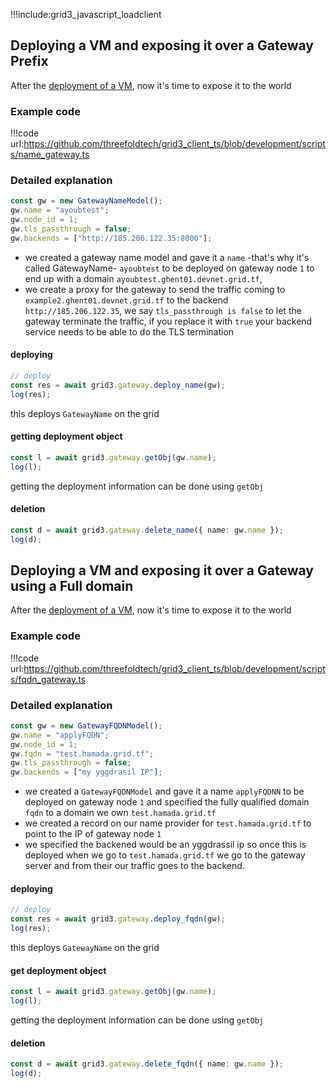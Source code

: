 !!!include:grid3_javascript_loadclient

## Deploying a VM and exposing it over a Gateway Prefix

After the [deployment of a VM](grid3_javascript_vm), now it's time to expose it to the world 

### Example code

!!!code url:https://github.com/threefoldtech/grid3_client_ts/blob/development/scripts/name_gateway.ts


### Detailed explanation

```javascript
const gw = new GatewayNameModel();
gw.name = "ayoubtest";
gw.node_id = 1;
gw.tls_passthrough = false;
gw.backends = ["http://185.206.122.35:8000"];
```


- we created a gateway name model and gave it a `name` -that's why it's called GatewayName- `ayoubtest` to be deployed on gateway node `1` to end up with a domain `ayoubtest.ghent01.devnet.grid.tf`, 
- we create a proxy for the gateway to send the traffic coming to `example2.ghent01.devnet.grid.tf` to the backend  `http://185.206.122.35`, we say `tls_passthrough is false` to let the gateway terminate the traffic, if you replace it with `true` your backend service needs to be able to do the TLS termination

#### deploying

```typescript
// deploy
const res = await grid3.gateway.deploy_name(gw);
log(res);
```
this deploys `GatewayName` on the grid

#### getting deployment object

```typescript
const l = await grid3.gateway.getObj(gw.name);
log(l);
```
getting the deployment information can be done using `getObj`

#### deletion

```typescript
const d = await grid3.gateway.delete_name({ name: gw.name });
log(d);
```

## Deploying a VM and exposing it over a Gateway using a Full domain

After the [deployment of a VM](grid3_javascript_vm), now it's time to expose it to the world 

### Example code

!!!code url:https://github.com/threefoldtech/grid3_client_ts/blob/development/scripts/fqdn_gateway.ts


### Detailed explanation

```typescript
const gw = new GatewayFQDNModel();
gw.name = "applyFQDN";
gw.node_id = 1;
gw.fqdn = "test.hamada.grid.tf";
gw.tls_passthrough = false;
gw.backends = ["my yggdrasil IP"];
```

- we created a `GatewayFQDNModel` and gave it a name `applyFQDNN` to be deployed on gateway node `1` and specified the fully qualified domain `fqdn` to a domain we own `test.hamada.grid.tf`
- we created a record on our name provider for `test.hamada.grid.tf` to point to the IP of gateway node `1`
- we specified the backened would be an yggdrassil ip so once this is deployed when we go to `test.hamada.grid.tf` we go to the gateway server and from their our traffic goes to the backend.

#### deploying

```typescript
// deploy
const res = await grid3.gateway.deploy_fqdn(gw);
log(res);
```
this deploys `GatewayName` on the grid

#### get deployment object

```typescript
const l = await grid3.gateway.getObj(gw.name);
log(l);
```
getting the deployment information can be done using `getObj`

#### deletion

```typescript
const d = await grid3.gateway.delete_fqdn({ name: gw.name });
log(d);
```

